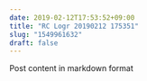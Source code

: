```yaml
---
date: 2019-02-12T17:53:52+09:00
title: "RC Logr 20190212 175351"
slug: "1549961632"
draft: false
---
```


Post content in markdown format
